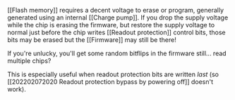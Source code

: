 [[Flash memory]] requires a decent voltage to erase or program, generally generated using an internal [[Charge pump]]. If you drop the supply voltage while the chip is erasing the firmware, but restore the supply voltage to normal just before the chip writes [[Readout protection]] control bits, those bits may be erased but the [[Firmware]] may still be there!

If you're unlucky, you'll get some random bitflips in the firmware still... read multiple chips?

This is especially useful when readout protection bits are written *last* (so [[202202072020 Readout protection bypass by powering off]] doesn't work).